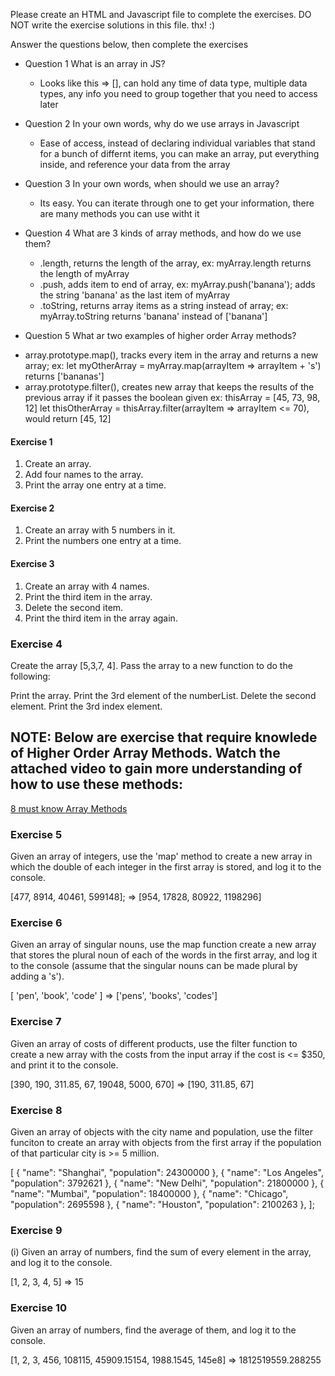 Please create an HTML and Javascript file to complete the exercises.
DO NOT write the  exercise solutions in this file. thx! :)


Answer the questions below, then complete the exercises

- Question 1 
    What is an array in JS?
    * Looks like this => [], can hold any time of data type, multiple data types, any info you need to group together that you need to access later

- Question 2
In your own words, why do we use arrays in Javascript
  * Ease of access, instead of declaring individual variables that stand for a bunch of differnt items, you can make an array, put everything inside, and reference your data from the array

- Question 3
In your own words, when should we use an array?
  * Its easy. You can iterate through one to get your information, there are many methods you can use witht it

- Question 4
 What are 3 kinds of array methods, and how do we use them?
  * .length, returns the length of the array, ex: myArray.length returns the length of myArray
  * .push, adds item to end of array, ex: myArray.push('banana'); adds the string 'banana' as the last item of myArray
  * .toString, returns array items as a string instead of array; ex: myArray.toString returns 'banana' instead of ['banana']

 - Question 5
 What ar two examples of higher order Array methods? 
  * array.prototype.map(), tracks every item in the array and returns a new array; ex: let myOtherArray = myArray.map(arrayItem => arrayItem + 's') returns ['bananas']
  * array.prototype.filter(), creates new array that keeps the results of the previous array if it passes the boolean given ex: thisArray = [45, 73, 98, 12] let thisOtherArray = thisArray.filter(arrayItem => arrayItem <= 70), would return [45, 12] 


#### Exercise 1
1. Create an array.
2. Add four names to the array.
3. Print the array one entry at a time.

#### Exercise 2
1. Create an array with 5 numbers in it.
2. Print the numbers one entry at a time.

#### Exercise 3
1. Create an array with 4 names.
2. Print the third item in the array.
3. Delete the second item.
4. Print the third item in the array again.


### Exercise 4 
Create the array [5,3,7, 4]. Pass the array to a new function to do the following:

Print the array.
Print the 3rd element of the numberList.
Delete the second element.
Print the 3rd index element.


## NOTE: Below are exercise that require knowlede of Higher Order Array Methods. Watch the attached video to gain more understanding of how to use these methods:

[8 must know Array Methods](https://www.youtube.com/watch?v=R8rmfD9Y5-c&t=153s)



### Exercise 5 

Given an array of integers, use the 'map' method to create a new array in which the double of each integer in the first array is stored, and log it to the console.

[477, 8914, 40461, 599148]; => [954, 17828, 80922, 1198296]


### Exercise 6

Given an array of singular nouns, use the map function create a new array that stores the plural noun of each of the words in the first array, and log it to the console (assume that the singular nouns can be made plural by adding a 's').

[ 'pen', 'book', 'code' ] => ['pens', 'books', 'codes']


### Exercise 7 

Given an array of costs of different products, use the filter function to create a new array with the costs from the input array if the cost is <= $350, and print it to the console.


[390, 190, 311.85, 67, 19048, 5000, 670] => [190, 311.85, 67]



### Exercise 8


Given an array of objects with the city name and population, use the filter funciton to create an array with objects from the first array if the population of that particular city is >= 5 million.

[
  { "name": "Shanghai", "population": 24300000 },
  { "name": "Los Angeles", "population": 3792621 },
  { "name": "New Delhi", "population": 21800000 },
  { "name": "Mumbai", "population": 18400000 },
  { "name": "Chicago", "population": 2695598 },
  { "name": "Houston", "population": 2100263 },
];



### Exercise 9 

(i) Given an array of numbers, find the sum of every element in the array, and log it to the console.

[1, 2, 3, 4, 5] =>  15


### Exercise 10 

Given an array of numbers, find the average of them, and log it to the console.

[1, 2, 3, 456, 108115, 45909.15154, 1988.1545, 145e8] => 1812519559.288255

